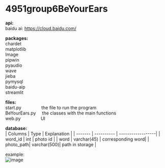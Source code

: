 # 4951group6BeYourEars
**api:**  
baidu ai: https://cloud.baidu.com/

**packages:**  
chardet  
matplotlib  
Image  
pipwin  
pyaudio  
wave  
jieba  
pymysql  
baidu-aip  
streamlit  

**files:**  
start.py &nbsp;&nbsp;&nbsp;&nbsp;&nbsp;&nbsp;&nbsp;&nbsp;&nbsp;&nbsp;&nbsp;&nbsp;&nbsp;&nbsp; the file to run the program            
BeYourEars.py &nbsp;&nbsp;&nbsp; the classes with the main functions  
web.py &nbsp;&nbsp;&nbsp;&nbsp;&nbsp;&nbsp;&nbsp;&nbsp;&nbsp;&nbsp;&nbsp;&nbsp;&nbsp;&nbsp; UI

**database:**  
| Columns   | Type        | Explanation       |
| -------   | ----------  | ------------------|
| word_id   | int         | photo id          |
| word      | varchar(45) | corresponding word|
| photo_path| varchar(500)| path in storage   |

example:  
![image](https://github.com/Ssuche/4951group6BeYourEars/assets/109144157/6c864195-188f-4043-99c0-93820d938302)
